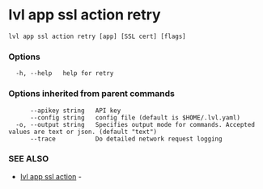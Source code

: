 # lvl app ssl action retry



```
lvl app ssl action retry [app] [SSL cert] [flags]
```

### Options

```
  -h, --help   help for retry
```

### Options inherited from parent commands

```
      --apikey string   API key
      --config string   config file (default is $HOME/.lvl.yaml)
  -o, --output string   Specifies output mode for commands. Accepted values are text or json. (default "text")
      --trace           Do detailed network request logging
```

### SEE ALSO

* [lvl app ssl action](lvl_app_ssl_action.md)	 - 

